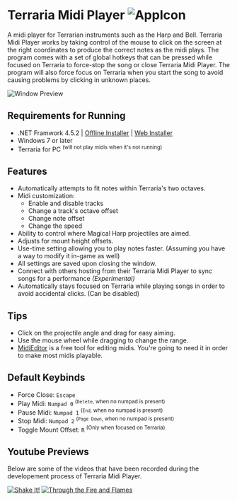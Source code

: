 # Terraria Midi Player ![AppIcon](http://i.imgur.com/a6EWzOg.png)
A midi player for Terrarian instruments such as the Harp and Bell. Terraria Midi Player works by taking control of the mouse to click on the screen at the right coordinates to produce the correct notes as the midi plays. The program comes with a set of global hotkeys that can be pressed while focused on Terraria to force-stop the song or close Terraria Midi Player. The program will also force focus on Terraria when you start the song to avoid causing problems by clicking in unknown places.


![Window Preview](http://i.imgur.com/DBoXmF4.png)

## Requirements for Running
* .NET Framwork 4.5.2 | [Offline Installer](https://www.microsoft.com/en-us/download/details.aspx?id=42642) | [Web Installer](https://www.microsoft.com/en-us/download/details.aspx?id=42643)
* Windows 7 or later
* Terraria for PC <sup>(will not play midis when it's not running)</sup>

## Features
* Automatically attempts to fit notes within Terraria's two octaves.
* Midi customization:
  * Enable and disable tracks
  * Change a track's octave offset
  * Change note offset
  * Change the speed
* Ability to control where Magical Harp projectiles are aimed.
* Adjusts for mount height offsets.
* Use-time setting allowing you to play notes faster. (Assuming you have a way to modify it in-game as well)
* All settings are saved upon closing the window.
* Connect with others hosting from their Terraria Midi Player to sync songs for a performance *(Experimental)*
* Automatically stays focused on Terraria while playing songs in order to avoid accidental clicks. (Can be disabled)

## Tips
* Click on the projectile angle and drag for easy aiming.
* Use the mouse wheel while dragging to change the range.
* [MidiEditor](http://midieditor.sourceforge.net/) is a free tool for editing midis. You're going to need it in order to make most midis playable.

## Default Keybinds
* Force Close: `Escape`
* Play Midi: `Numpad 0` <sup>(<code>Delete</code>, when no numpad is present)</sup>
* Pause Midi: `Numpad 1` <sup>(<code>End</code>, when no numpad is present)</sup>
* Stop Midi: `Numpad 2` <sup>(<code>Page Down</code>, when no numpad is present)</sup>
* Toggle Mount Offset: `R` <sup>(Only when focused on Terraria)</sup>

## Youtube Previews
Below are some of the videos that have been recorded during the developement process of Terraria Midi Player.

[![Shake It!](http://i.imgur.com/oyYEk98.png)](https://www.youtube.com/watch?v=NsOI2k8nKbQ) [![Through the Fire and Flames](http://i.imgur.com/AAtdCer.png)](https://www.youtube.com/watch?v=BAXK9uwE_BI)
